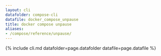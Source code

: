 ```yaml
---
layout: cli
datafolder: compose-cli
datafile: docker_compose_unpause
title: docker compose unpause
aliases:
- /compose/reference/unpause/
---
```

<!--
Sorry, but the contents of this page are automatically generated from
Docker's source code. If you want to suggest a change to the text that appears
here, you'll need to find the string by searching this repo:
https://github.com/docker/compose
-->
{% include cli.md datafolder=page.datafolder datafile=page.datafile %}
